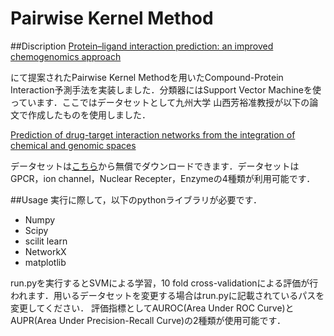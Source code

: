 # Pairwise Kernel Method
##Discription
[Protein–ligand interaction prediction: an improved chemogenomics approach](http://www.ncbi.nlm.nih.gov/pubmed/18676415) 

にて提案されたPairwise Kernel Methodを用いたCompound-Protein Interaction予測手法を実装しました．分類器にはSupport Vector Machineを使っています．ここではデータセットとして九州大学 山西芳裕准教授が以下の論文で作成したものを使用しました．

[Prediction of drug-target interaction networks from the integration of chemical and genomic spaces](http://bioinformatics.oxfordjournals.org/content/24/13/i232.full.pdf+html)

データセットは[こちら](http://web.kuicr.kyoto-u.ac.jp/supp/yoshi/drugtarget/)から無償でダウンロードできます．データセットはGPCR，ion channel，Nuclear Recepter，Enzymeの4種類が利用可能です．

##Usage
実行に際して，以下のpythonライブラリが必要です．

- Numpy
- Scipy
- scilit learn
- NetworkX
- matplotlib

run.pyを実行するとSVMによる学習，10 fold cross-validationによる評価が行われます．用いるデータセットを変更する場合はrun.pyに記載されているパスを変更してください．
評価指標としてAUROC(Area Under ROC Curve)とAUPR(Area Under Precision-Recall Curve)の2種類が使用可能です．

